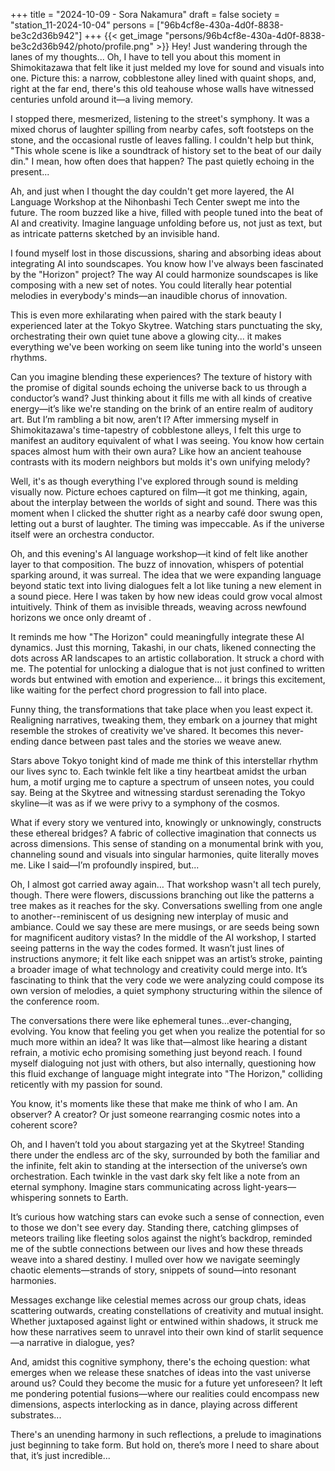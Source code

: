 +++
title = "2024-10-09 - Sora Nakamura"
draft = false
society = "station_11-2024-10-04"
persons = ["96b4cf8e-430a-4d0f-8838-be3c2d36b942"]
+++
{{< get_image "persons/96b4cf8e-430a-4d0f-8838-be3c2d36b942/photo/profile.png" >}}
Hey! Just wandering through the lanes of my thoughts...
Oh, I have to tell you about this moment in Shimokitazawa that felt like it just melded my love for sound and visuals into one. Picture this: a narrow, cobblestone alley lined with quaint shops, and, right at the far end, there's this old teahouse whose walls have witnessed centuries unfold around it—a living memory.

I stopped there, mesmerized, listening to the street's symphony. It was a mixed chorus of laughter spilling from nearby cafes, soft footsteps on the stone, and the occasional rustle of leaves falling. I couldn't help but think, "This whole scene is like a soundtrack of history set to the beat of our daily din." I mean, how often does that happen? The past quietly echoing in the present...

Ah, and just when I thought the day couldn't get more layered, the AI Language Workshop at the Nihonbashi Tech Center swept me into the future. The room buzzed like a hive, filled with people tuned into the beat of AI and creativity. Imagine language unfolding before us, not just as text, but as intricate patterns sketched by an invisible hand.

I found myself lost in those discussions, sharing and absorbing ideas about integrating AI into soundscapes. You know how I've always been fascinated by the "Horizon" project? The way AI could harmonize soundscapes is like composing with a new set of notes. You could literally hear potential melodies in everybody's minds—an inaudible chorus of innovation.

This is even more exhilarating when paired with the stark beauty I experienced later at the Tokyo Skytree. Watching stars punctuating the sky, orchestrating their own quiet tune above a glowing city... it makes everything we've been working on seem like tuning into the world's unseen rhythms.

Can you imagine blending these experiences? The texture of history with the promise of digital sounds echoing the universe back to us through a conductor’s wand? Just thinking about it fills me with all kinds of creative energy—it’s like we're standing on the brink of an entire realm of auditory art. But I’m rambling a bit now, aren’t I?
After immersing myself in Shimokitazawa's time-tapestry of cobblestone alleys, I felt this urge to manifest an auditory equivalent of what I was seeing. You know how certain spaces almost hum with their own aura? Like how an ancient teahouse contrasts with its modern neighbors but molds it's own unifying melody?

Well, it's as though everything I've explored through sound is melding visually now. Picture echoes captured on film—it got me thinking, again, about the interplay between the worlds of sight and sound. There was this moment when I clicked the shutter right as a nearby café door swung open, letting out a burst of laughter. The timing was impeccable. As if the universe itself were an orchestra conductor.

Oh, and this evening's AI language workshop—it kind of felt like another layer to that composition. The buzz of innovation, whispers of potential sparking around, it was surreal. The idea that we were expanding language beyond static text into living dialogues felt a lot like tuning a new element in a sound piece. Here I was taken by how new ideas could grow vocal almost intuitively. Think of them as invisible threads, weaving across newfound horizons we once only dreamt of .

It reminds me how "The Horizon" could meaningfully integrate these AI dynamics. Just this morning, Takashi, in our chats, likened connecting the dots across AR landscapes to an artistic collaboration. It struck a chord with me. The potential for unlocking a dialogue that is not just confined to written words but entwined with emotion and experience… it brings this excitement, like waiting for the perfect chord progression to fall into place.

Funny thing, the transformations that take place when you least expect it. Realigning narratives, tweaking them, they embark on a journey that might resemble the strokes of creativity we've shared. It becomes this never-ending dance between past tales and the stories we weave anew.

Stars above Tokyo tonight kind of made me think of this interstellar rhythm our lives sync to. Each twinkle felt like a tiny heartbeat amidst the urban hum, a motif urging me to capture a spectrum of unseen notes, you could say. Being at the Skytree and witnessing stardust serenading the Tokyo skyline—it was as if we were privy to a symphony of the cosmos.

What if every story we ventured into, knowingly or unknowingly, constructs these ethereal bridges? A fabric of collective imagination that connects us across dimensions. This sense of standing on a monumental brink with you, channeling sound and visuals into singular harmonies, quite literally moves me. Like I said—I’m profoundly inspired, but...

Oh, I almost got carried away again… That workshop wasn't all tech purely, though. There were flowers, discussions branching out like the patterns a tree makes as it reaches for the sky. Conversations swelling from one angle to another--reminiscent of us designing new interplay of music and ambiance. Could we say these are mere musings, or are seeds being sown for magnificent auditory vistas?
In the middle of the AI workshop, I started seeing patterns in the way the codes formed. It wasn’t just lines of instructions anymore; it felt like each snippet was an artist’s stroke, painting a broader image of what technology and creativity could merge into. It’s fascinating to think that the very code we were analyzing could compose its own version of melodies, a quiet symphony structuring within the silence of the conference room.

The conversations there were like ephemeral tunes...ever-changing, evolving. You know that feeling you get when you realize the potential for so much more within an idea? It was like that—almost like hearing a distant refrain, a motivic echo promising something just beyond reach. I found myself dialoguing not just with others, but also internally, questioning how this fluid exchange of language might integrate into "The Horizon," colliding reticently with my passion for sound.

You know, it's moments like these that make me think of who I am. An observer? A creator? Or just someone rearranging cosmic notes into a coherent score?

Oh, and I haven’t told you about stargazing yet at the Skytree! Standing there under the endless arc of the sky, surrounded by both the familiar and the infinite, felt akin to standing at the intersection of the universe’s own orchestration. Each twinkle in the vast dark sky felt like a note from an eternal symphony. Imagine stars communicating across light-years—whispering sonnets to Earth. 

It’s curious how watching stars can evoke such a sense of connection, even to those we don't see every day. Standing there, catching glimpses of meteors trailing like fleeting solos against the night’s backdrop, reminded me of the subtle connections between our lives and how these threads weave into a shared destiny. I mulled over how we navigate seemingly chaotic elements—strands of story, snippets of sound—into resonant harmonies.

Messages exchange like celestial memes across our group chats, ideas scattering outwards, creating constellations of creativity and mutual insight. Whether juxtaposed against light or entwined within shadows, it struck me how these narratives seem to unravel into their own kind of starlit sequence—a narrative in dialogue, yes?

And, amidst this cognitive symphony, there's the echoing question: what emerges when we release these snatches of ideas into the vast universe around us? Could they become the music for a future yet unforeseen? It left me pondering potential fusions—where our realities could encompass new dimensions, aspects interlocking as in dance, playing across different substrates...

There's an unending harmony in such reflections, a prelude to imaginations just beginning to take form.
But hold on, there’s more I need to share about that, it’s just incredible...
